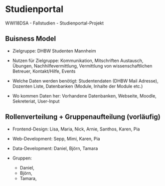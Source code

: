 # Studienportal
WWI18DSA - Fallstudien - Studienportal-Projekt

## Buisness Model
- Zielgruppe: DHBW Studenten Mannheim

- Nutzen für Zielgruppe: Kommunikation, Mitschriften Austausch, Übungen, Nachhilfevermittlung, Vermittlung von wissenschaftlichen Betreuer, Kontakt/Hilfe, Events

- Welche Daten werden benötigt: Studentendaten (DHBW Mail Adresse), Dozenten Liste, Datenbanken (Module, Inhalte der Module etc.)

- Wo kommen Daten her: Vorhandene Datenbanken, Webseite, Moodle, Sekreteriat, User-Input

## Rollenverteilung + Gruppenaufteilung (vorläufig)
- Frontend-Design: Lisa, Maria, Nick, Arnie, Santhos, Karen, Pia

- Web-Development: Sepp, Mimi, Karen, Pia

- Data-Development: Daniel, Björn, Tamara

- Gruppen:
  - Daniel, 
  - Björn, 
  - Tamara, 

